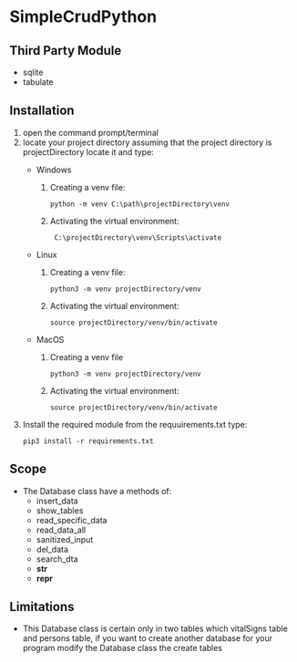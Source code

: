 # SimpleCrudPython


## Third Party Module
* sqlite
* tabulate

## Installation
1. open the command prompt/terminal
2. locate your project directory assuming that the project directory is projectDirectory locate it and type:
    * Windows
        1. Creating a venv file:
            ```
            python -m venv C:\path\projectDirectory\venv
            ```

        2. Activating the virtual environment:
           ```
            C:\projectDirectory\venv\Scripts\activate
           ```
    * Linux
        1. Creating a venv file:
            ```
            python3 -m venv projectDirectory/venv
            ```
        2. Activating the virtual environment: 
           ```
           source projectDirectory/venv/bin/activate
           ```
            
    * MacOS
        1. Creating a venv file
             ```
             python3 -m venv projectDirectory/venv
             ```
        2. Activating the virtual environment:
           ```
           source projectDirectory/venv/bin/activate
           ```
3. Install the required module from the requuirements.txt type:
   ```
   pip3 install -r requirements.txt
   ```


## Scope
* The Database class have a methods of:
    * insert_data
    * show_tables
    * read_specific_data
    * read_data_all
    * sanitized_input
    * del_data
    * search_dta
    * __str__
    * __repr__


## Limitations
* This Database class is certain only in two tables which vitalSigns table and persons table, if you want to create another database for your program modify the Database class the create tables 
